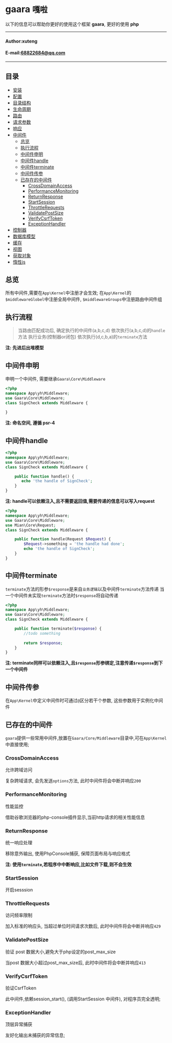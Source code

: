 **gaara** `嘎啦`
==========================
以下的信息可以帮助你更好的使用这个框架 **gaara**, 更好的使用 **php**
****
#### Author:xuteng
#### E-mail:68822684@qq.com
****
## 目录
* [安装](/helper/install.md)
* [配置](/helper/configure.md)
* [目录结构](/helper/catalog.md)
* [生命周期](/helper/cycle.md)
* [路由](/helper/route.md)
* [请求参数](/helper/request.md)
* [响应](/helper/response.md)
* [中间件](/helper/middleware.md)
    * [总览](#总览)
    * [执行流程](#执行流程)
    * [中间件申明](#中间件申明)
    * [中间件handle](#中间件handle)
    * [中间件terminate](#中间件terminate)
    * [中间件传参](#中间件传参)
    * [已存在的中间件](#已存在的中间件)
        * [CrossDomainAccess](#CrossDomainAccess)
        * [PerformanceMonitoring](#PerformanceMonitoring)
        * [ReturnResponse](#ReturnResponse)
        * [StartSession](#StartSession)
        * [ThrottleRequests](#ThrottleRequests)
        * [ValidatePostSize](#ValidatePostSize)
        * [VerifyCsrfToken](#VerifyCsrfToken)
        * [ExceptionHandler](#ExceptionHandler)
* [控制器](/helper/controller.md)
* [数据库模型](/helper/model.md)
* [缓存](/helper/cache.md)
* [视图](/helper/view.md)
* [获取对象](/helper/getobj.md)
* [惰性js](/helper/inertjs.md)

## 总览

所有中间件,需要在`App\Kernel`中注册才会生效;
在`App\Kernel`的`$middlewareGlobel`中注册全局中间件, `$middlewareGroups`中注册路由中间件组

## 执行流程

> 当路由匹配成功后, 确定执行的中间件(a,b,c,d)
> 依次执行(a,b,c,d)的`handle`方法
> 执行业务(控制器or闭包)
> 依次执行(d,c,b,a)的`terminate`方法


**注: 先进后出堆模型**

## 中间件申明

申明一个中间件, 需要继承`Gaara\Core\Middleware`
```php
<?php
namespace App\yh\Middleware;
use Gaara\Core\Middleware;
class SignCheck extends Middleware {
    
}
```
**注: 命名空间, 遵循 psr-4**

## 中间件handle

```php
<?php
namespace App\yh\Middleware;
use Gaara\Core\Middleware;
class SignCheck extends Middleware {

    public function handle() {
       echo 'the handle of SignCheck';
    }
}
```
**注: handle可以依赖注入,且不需要返回值,需要传递的信息可以写入request**
```php
<?php
namespace App\yh\Middleware;
use Gaara\Core\Middleware;
use Mian\Core\Request;
class SignCheck extends Middleware {

    public function handle(Request $Request) {
        $Request->something = 'the handle had done';
        echo 'the handle of SignCheck';
    }
}
```
## 中间件terminate

`terminate`方法的形参`$response`是来自`业务逻辑`以及中间件`terminate`方法传递
当一个中间件未实现`terminate`方法时`$response`将自动传递
```php
<?php
namespace App\yh\Middleware;
use Gaara\Core\Middleware;
class SignCheck extends Middleware {

    public function terminate($response) {
        //todo something
        
        return $response;
    }
}

```
**注: terminate同样可以依赖注入,且`$response`形参绑定,注意传递`$response`到下一个中间件**

## 中间件传参

在`App\Kernel`中定义中间件时可通过`@`区分若干个参数, 这些参数用于实例化中间件

## 已存在的中间件

`gaara`提供一些常用中间件,放置在`Gaara/Core/Middleware`目录中,可在`App\Kernel`中直接使用;

### CrossDomainAccess

允许跨域访问

复杂跨域请求, 会先发送`options`方法, 此时中间件将会中断并响应`200`

### PerformanceMonitoring

性能监控

借助谷歌浏览器的php-console插件显示,当前http请求的相关性能信息

### ReturnResponse

统一响应处理

移除意外输出, 使用PhpConsole捕获, 保障页面布局与响应格式

**注: 使用`terminate`,若程序中中断响应,比如文件下载,则不会生效**

### StartSession

开启sesssion

### ThrottleRequests

访问频率限制

加入标准的响应头, 当超过单位时间请求次数后, 此时中间件将会中断并响应`429`

### ValidatePostSize

验证 post 数据大小,避免大于php设定的post_max_size

当post 数据大小超过post_max_size后, 此时中间件将会中断并响应`413`

### VerifyCsrfToken

验证CsrfToken

此中间件,依赖session_start(), (调用StartSession 中间件), 对程序员完全透明;

### ExceptionHandler

顶层异常捕获

友好化输出未捕获的异常信息;
